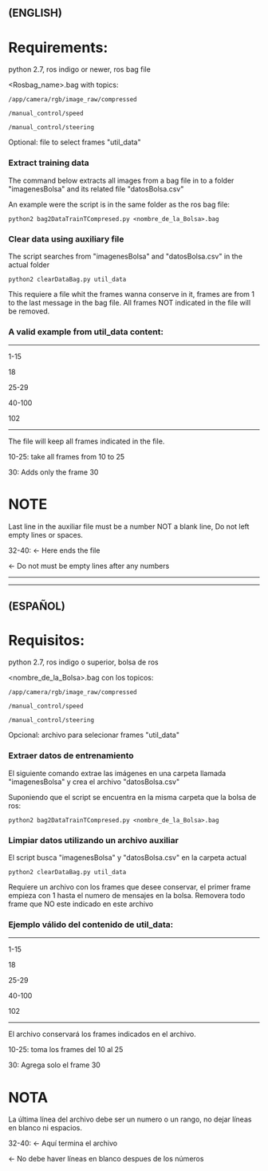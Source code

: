 ## (ENGLISH)
# Requirements:
python 2.7, ros indigo or newer, ros bag file

<Rosbag_name>.bag with topics:

	/app/camera/rgb/image_raw/compressed
	
	/manual_control/speed
	
	/manual_control/steering


Optional: file to select frames "util_data"

### Extract training data
The command below extracts all images from a bag file in to a folder
"imagenesBolsa" and its related file "datosBolsa.csv"

An example were the script is in the same folder as the ros bag file:
```
python2 bag2DataTrainTCompresed.py <nombre_de_la_Bolsa>.bag
```

### Clear data using auxiliary file
The script searches from "imagenesBolsa" and "datosBolsa.csv" in the actual folder
```
python2 clearDataBag.py util_data
```
This requiere a file whit the frames wanna conserve in it,
frames are from 1 to the last message in the bag file.
All frames NOT indicated in the file will be removed.
 

### A valid example from util_data content:
----
1-15

18

25-29

40-100

102

----

The file will keep all frames indicated in the file.

10-25: take all frames from 10 to 25

30: Adds only the frame 30

# NOTE
Last line in the auxiliar file must be a number NOT a blank line, Do not left empty lines or spaces.

32-40: <- Here ends the file

<- Do not must be empty lines after any numbers

_______________________________
_______________________________
## (ESPAÑOL)
# Requisitos:
python 2.7, ros indigo o superior, bolsa de ros

<nombre_de_la_Bolsa>.bag con los topicos:

	/app/camera/rgb/image_raw/compressed
	
	/manual_control/speed
	
	/manual_control/steering


Opcional: archivo para selecionar frames "util_data"

### Extraer datos de entrenamiento
El siguiente comando extrae las imágenes en una carpeta llamada 
"imagenesBolsa" y crea el archivo "datosBolsa.csv"

Suponiendo que el script se encuentra en la misma carpeta que la bolsa de ros:
```
python2 bag2DataTrainTCompresed.py <nombre_de_la_Bolsa>.bag
```

### Limpiar datos utilizando un archivo auxiliar
El script busca "imagenesBolsa" y "datosBolsa.csv" en la carpeta actual
```
python2 clearDataBag.py util_data
```
Requiere un archivo con los frames que desee conservar,
el primer frame empieza con 1 hasta el numero de mensajes en la bolsa.
Removera todo frame que NO este indicado en este archivo 

### Ejemplo válido del contenido de util_data:
----
1-15

18

25-29

40-100

102

----

El archivo conservará los frames indicados en el archivo.

10-25: toma los frames del 10 al 25

30: Agrega solo el frame 30

# NOTA
La última línea del archivo debe ser un numero o un rango, no dejar líneas en blanco ni espacios.

32-40: <- Aquí termina el archivo

<- No debe haver líneas en blanco despues de los números

